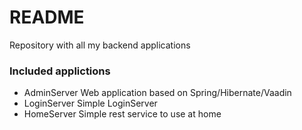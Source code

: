 # README #

Repository with all my backend applications

### Included applictions ###
* AdminServer
  Web application based on Spring/Hibernate/Vaadin
* LoginServer
  Simple LoginServer
* HomeServer
  Simple rest service to use at home
